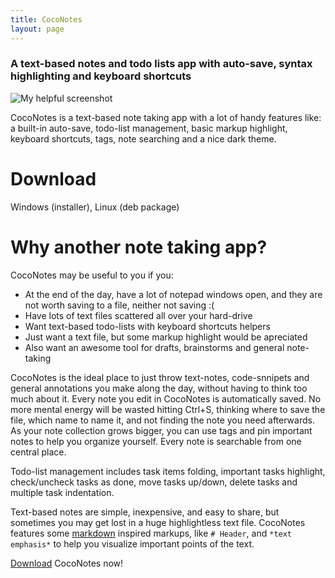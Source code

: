 ```yaml
---
title: CocoNotes
layout: page
---
```


<!-- ![CocoNotes logo]({{site.url}}/assets/logo-and-text.png) -->

### A text-based notes and todo lists app with auto-save, syntax highlighting and keyboard shortcuts

![My helpful screenshot]({{site.url}}/assets/screenshot-01.png)

CocoNotes is a text-based note taking app with a lot of handy features like: a built-in auto-save, todo-list management, basic markup highlight, keyboard shortcuts, tags, note searching and a nice dark theme.

# Download
Windows (installer), Linux (deb package)

# Why another note taking app?
CocoNotes may be useful to you if you:

- At the end of the day, have a lot of notepad windows open, and they are not worth saving to a file, neither not saving :(
- Have lots of text files scattered all over your hard-drive
- Want text-based todo-lists with keyboard shortcuts helpers
- Just want a text file, but some markup highlight would be apreciated
- Also want an awesome tool for drafts, brainstorms and general note-taking

CocoNotes is the ideal place to just throw text-notes, code-snnipets and general annotations you make along the day, without having to think too much about it. Every note you edit in CocoNotes is automatically saved. No more mental energy will be wasted hitting Ctrl+S, thinking where to save the file, which name to name it, and not finding the note you need afterwards. As your note collection grows bigger, you can use tags and pin important notes to help you organize yourself. Every note is searchable from one central place.

Todo-list management includes task items folding, important tasks highlight, check/uncheck tasks as done, move tasks up/down, delete tasks and multiple task indentation. 

Text-based notes are simple, inexpensive, and easy to share, but sometimes you may get lost in a huge highlightless text file. CocoNotes features some [markdown](https://en.wikipedia.org/wiki/Markdown) inspired markups, like `# Header`, and `*text emphasis*` to help you visualize important points of the text.

[Download](download.html) CocoNotes now!